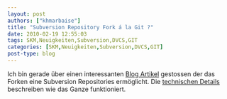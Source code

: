```yaml
---
layout: post
authors: ["khmarbaise"]
title: "Subversion Repository Fork á la Git ?"
date: 2010-02-19 12:55:03
tags: SKM,Neuigkeiten,Subversion,DVCS,GIT
categories: [SKM,Neuigkeiten,Subversion,DVCS,GIT]
post-type: blog
---
```

Ich bin gerade über einen interessanten <a href="http://blog.assembla.com/assemblablog/tabid/12618/bid/11782/Feb-16th-release-Fork-for-Svn-and-Git-Performance-Skype-Agile-Planner.aspx">Blog Artikel</a> gestossen der das Forken eine Subversion Repositories ermöglicht. Die <a href="http://blog.assembla.com/assemblablog/tabid/12618/bid/11844/Subversion-Fork-and-Merge-the-technical-details.aspx">technischen Details</a> beschreiben wie das Ganze funktioniert.
